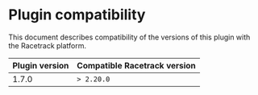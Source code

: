 # Plugin compatibility
This document describes compatibility of the versions of this plugin with the Racetrack platform.

| Plugin version | Compatible Racetrack version |
|----------------|------------------------------|
| 1.7.0          | `> 2.20.0`                   |
